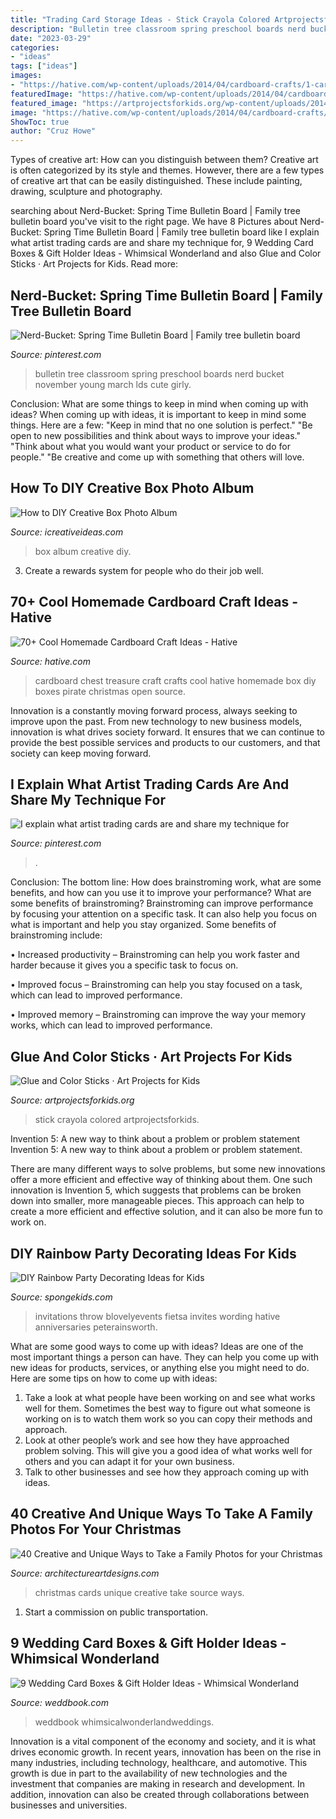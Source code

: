 ```yaml
---
title: "Trading Card Storage Ideas - Stick Crayola Colored Artprojectsforkids"
description: "Bulletin tree classroom spring preschool boards nerd bucket november young march lds cute girly"
date: "2023-03-29"
categories:
- "ideas"
tags: ["ideas"]
images:
- "https://hative.com/wp-content/uploads/2014/04/cardboard-crafts/1-cardboard-treasure-chest.jpg"
featuredImage: "https://hative.com/wp-content/uploads/2014/04/cardboard-crafts/1-cardboard-treasure-chest.jpg"
featured_image: "https://artprojectsforkids.org/wp-content/uploads/2014/12/Glue-and-Color-Sticks-804x1024.jpg"
image: "https://hative.com/wp-content/uploads/2014/04/cardboard-crafts/1-cardboard-treasure-chest.jpg"
ShowToc: true
author: "Cruz Howe"
---
```



Types of creative art: How can you distinguish between them?
Creative art is often categorized by its style and themes. However, there are a few types of creative art that can be easily distinguished. These include painting, drawing, sculpture and photography.

	

		
searching about Nerd-Bucket: Spring Time Bulletin Board | Family tree bulletin board you've visit to the right page. We have 8 Pictures about Nerd-Bucket: Spring Time Bulletin Board | Family tree bulletin board like I explain what artist trading cards are and share my technique for, 9 Wedding Card Boxes &amp; Gift Holder Ideas - Whimsical Wonderland and also Glue and Color Sticks · Art Projects for Kids. Read more:
		
    
## Nerd-Bucket: Spring Time Bulletin Board | Family Tree Bulletin Board

<img loading=lazy src="https://i.pinimg.com/736x/ab/2a/a6/ab2aa6f827af1b64550e0ed4c7ca9092--bulletin-board-tree-march-bulletin-board-ideas.jpg" onerror="this.onerror=null;this.src='https://tse3.mm.bing.net/th?id=OIP.4gW-3bEfFc1qxsi2R6kezQHaJ4&amp;pid=15.1';" alt="Nerd-Bucket: Spring Time Bulletin Board | Family tree bulletin board">

_Source: pinterest.com_

>bulletin tree classroom spring preschool boards nerd bucket november young march lds cute girly. 

	

Conclusion: What are some things to keep in mind when coming up with ideas?
When coming up with ideas, it is important to keep in mind some things. Here are a few:
"Keep in mind that no one solution is perfect."
"Be open to new possibilities and think about ways to improve your ideas."
"Think about what you would want your product or service to do for people."
"Be creative and come up with something that others will love.

    
## How To DIY Creative Box Photo Album

<img loading=lazy src="https://www.icreativeideas.com/wp-content/uploads/2014/06/How-to-DIY-Creative-Box-Photo-Album-thumb.jpg" onerror="this.onerror=null;this.src='https://tse2.mm.bing.net/th?id=OIP.aO-z7h_W_ujtjHIkjYlbVgHaHa&amp;pid=15.1';" alt="How to DIY Creative Box Photo Album">

_Source: icreativeideas.com_

>box album creative diy. 

	

3. Create a rewards system for people who do their job well.

    
## 70+ Cool Homemade Cardboard Craft Ideas - Hative

<img loading=lazy src="https://hative.com/wp-content/uploads/2014/04/cardboard-crafts/1-cardboard-treasure-chest.jpg" onerror="this.onerror=null;this.src='https://tse1.mm.bing.net/th?id=OIP.lZnKs_CCwscwC6OqG8SCRAHaEb&amp;pid=15.1';" alt="70+ Cool Homemade Cardboard Craft Ideas - Hative">

_Source: hative.com_

>cardboard chest treasure craft crafts cool hative homemade box diy boxes pirate christmas open source. 

	

Innovation is a constantly moving forward process, always seeking to improve upon the past. From new technology to new business models, innovation is what drives society forward. It ensures that we can continue to provide the best possible services and products to our customers, and that society can keep moving forward.

    
## I Explain What Artist Trading Cards Are And Share My Technique For

<img loading=lazy src="https://i.pinimg.com/736x/c3/53/b2/c353b2cfe42f0af1ffa6d8c00f1fdaea.jpg" onerror="this.onerror=null;this.src='https://tse4.mm.bing.net/th?id=OIP._498ZVTQF19CnTQYvphn4gHaKG&amp;pid=15.1';" alt="I explain what artist trading cards are and share my technique for">

_Source: pinterest.com_

>. 

	

Conclusion: The bottom line: How does brainstroming work, what are some benefits, and how can you use it to improve your performance?
What are some benefits of brainstroming?
Brainstroming can improve performance by focusing your attention on a specific task. It can also help you focus on what is important and help you stay organized. Some benefits of brainstroming include:

• Increased productivity – Brainstroming can help you work faster and harder because it gives you a specific task to focus on.

• Improved focus – Brainstroming can help you stay focused on a task, which can lead to improved performance.

• Improved memory – Brainstroming can improve the way your memory works, which can lead to improved performance.

    
## Glue And Color Sticks · Art Projects For Kids

<img loading=lazy src="https://artprojectsforkids.org/wp-content/uploads/2014/12/Glue-and-Color-Sticks-804x1024.jpg" onerror="this.onerror=null;this.src='https://tse3.mm.bing.net/th?id=OIP.cpcJWtSShTfsQDLRyjL8EgHaJb&amp;pid=15.1';" alt="Glue and Color Sticks · Art Projects for Kids">

_Source: artprojectsforkids.org_

>stick crayola colored artprojectsforkids. 

	

Invention 5: A new way to think about a problem or problem statement
Invention 5: A new way to think about a problem or problem statement. 

There are many different ways to solve problems, but some new innovations offer a more efficient and effective way of thinking about them. One such innovation is Invention 5, which suggests that problems can be broken down into smaller, more manageable pieces. This approach can help to create a more efficient and effective solution, and it can also be more fun to work on.

    
## DIY Rainbow Party Decorating Ideas For Kids

<img loading=lazy src="https://spongekids.com/wp-content/uploads/2014/11/diy-rainbow-party-decorating-ideas/3-cute-party-invitation.jpg" onerror="this.onerror=null;this.src='https://tse3.mm.bing.net/th?id=OIP.gsJ7fGbSJRD7EbkZFhd5SwHaKK&amp;pid=15.1';" alt="DIY Rainbow Party Decorating Ideas for Kids">

_Source: spongekids.com_

>invitations throw blovelyevents fietsa invites wording hative anniversaries peterainsworth. 

	

What are some good ways to come up with ideas?
Ideas are one of the most important things a person can have. They can help you come up with new ideas for products, services, or anything else you might need to do. Here are some tips on how to come up with ideas: 
1. Take a look at what people have been working on and see what works well for them. Sometimes the best way to figure out what someone is working on is to watch them work so you can copy their methods and approach. 
2. Look at other people’s work and see how they have approached problem solving. This will give you a good idea of what works well for others and you can adapt it for your own business. 
3. Talk to other businesses and see how they approach coming up with ideas.

    
## 40 Creative And Unique Ways To Take A Family Photos For Your Christmas

<img loading=lazy src="https://www.architectureartdesigns.com/wp-content/uploads/2013/11/2913.jpg" onerror="this.onerror=null;this.src='https://tse3.mm.bing.net/th?id=OIP.YNhkWox4eVoDRQy1YJFjRADYEg&amp;pid=15.1';" alt="40 Creative and Unique Ways to Take a Family Photos for your Christmas">

_Source: architectureartdesigns.com_

>christmas cards unique creative take source ways. 

	

1) Start a commission on public transportation.

    
## 9 Wedding Card Boxes &amp; Gift Holder Ideas - Whimsical Wonderland

<img loading=lazy src="http://s3.weddbook.com/t1/2/4/5/2452836/9-wedding-card-boxes-gift-holder-ideas-whimsical-wonderland.jpg" onerror="this.onerror=null;this.src='https://tse4.mm.bing.net/th?id=OIP.enLdoo2jj5QbzHGMgE7d5QHaLH&amp;pid=15.1';" alt="9 Wedding Card Boxes &amp; Gift Holder Ideas - Whimsical Wonderland">

_Source: weddbook.com_

>weddbook whimsicalwonderlandweddings. 

	

Innovation is a vital component of the economy and society, and it is what drives economic growth. In recent years, innovation has been on the rise in many industries, including technology, healthcare, and automotive. This growth is due in part to the availability of new technologies and the investment that companies are making in research and development. In addition, innovation can also be created through collaborations between businesses and universities.

